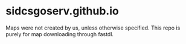 # sidcsgoserv.github.io
Maps were not created by us, unless otherwise specified. This repo is purely for map downloading through fastdl.
